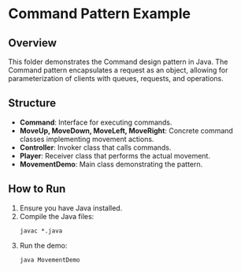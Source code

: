 # Command Pattern Example

## Overview
This folder demonstrates the Command design pattern in Java. The Command pattern encapsulates a request as an object, allowing for parameterization of clients with queues, requests, and operations.

## Structure
- **Command**: Interface for executing commands.
- **MoveUp, MoveDown, MoveLeft, MoveRight**: Concrete command classes implementing movement actions.
- **Controller**: Invoker class that calls commands.
- **Player**: Receiver class that performs the actual movement.
- **MovementDemo**: Main class demonstrating the pattern.

## How to Run
1. Ensure you have Java installed.
2. Compile the Java files:
   ```
   javac *.java
   ```
3. Run the demo:
   ```
   java MovementDemo
   ```
